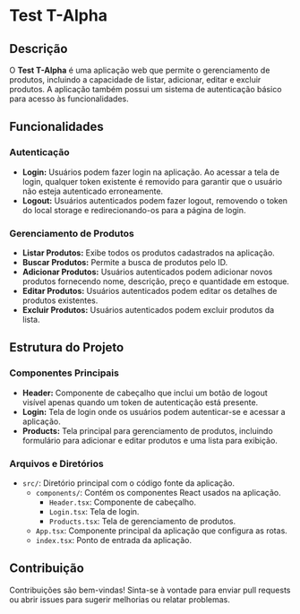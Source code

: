# Test T-Alpha

## Descrição

O **Test T-Alpha** é uma aplicação web que permite o gerenciamento de produtos, incluindo a capacidade de listar, adicionar, editar e excluir produtos. A aplicação também possui um sistema de autenticação básico para acesso às funcionalidades.

## Funcionalidades

### Autenticação

- **Login:** Usuários podem fazer login na aplicação. Ao acessar a tela de login, qualquer token existente é removido para garantir que o usuário não esteja autenticado erroneamente.
- **Logout:** Usuários autenticados podem fazer logout, removendo o token do local storage e redirecionando-os para a página de login.

### Gerenciamento de Produtos

- **Listar Produtos:** Exibe todos os produtos cadastrados na aplicação.
- **Buscar Produtos:** Permite a busca de produtos pelo ID.
- **Adicionar Produtos:** Usuários autenticados podem adicionar novos produtos fornecendo nome, descrição, preço e quantidade em estoque.
- **Editar Produtos:** Usuários autenticados podem editar os detalhes de produtos existentes.
- **Excluir Produtos:** Usuários autenticados podem excluir produtos da lista.

## Estrutura do Projeto

### Componentes Principais

- **Header:** Componente de cabeçalho que inclui um botão de logout visível apenas quando um token de autenticação está presente.
- **Login:** Tela de login onde os usuários podem autenticar-se e acessar a aplicação.
- **Products:** Tela principal para gerenciamento de produtos, incluindo formulário para adicionar e editar produtos e uma lista para exibição.

### Arquivos e Diretórios

- `src/`: Diretório principal com o código fonte da aplicação.
  - `components/`: Contém os componentes React usados na aplicação.
    - `Header.tsx`: Componente de cabeçalho.
    - `Login.tsx`: Tela de login.
    - `Products.tsx`: Tela de gerenciamento de produtos.
  - `App.tsx`: Componente principal da aplicação que configura as rotas.
  - `index.tsx`: Ponto de entrada da aplicação.

## Contribuição

Contribuições são bem-vindas! Sinta-se à vontade para enviar pull requests ou abrir issues para sugerir melhorias ou relatar problemas.
